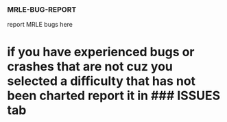 ### MRLE-BUG-REPORT
report MRLE bugs here


# if you have experienced bugs or crashes that are not cuz you selected a difficulty that has not been charted report it in ### ISSUES tab
